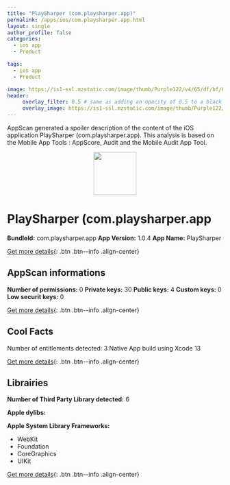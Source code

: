 ```yaml
---
title: "PlaySharper (com.playsharper.app)"
permalink: /apps/ios/com.playsharper.app.html
layout: single
author_profile: false
categories: 
  - ios app 
  - Product 

tags: 
  - ios app 
  - Product 

image: https://is1-ssl.mzstatic.com/image/thumb/Purple122/v4/65/df/bf/65dfbff0-4c45-274f-643e-a4a28de87d07/AppIcon-1x_U007emarketing-0-8-0-85-220.png/512x512bb.jpg
header: 
     overlay_filter: 0.5 # same as adding an opacity of 0.5 to a black background
     overlay_image: https://is1-ssl.mzstatic.com/image/thumb/Purple122/v4/65/df/bf/65dfbff0-4c45-274f-643e-a4a28de87d07/AppIcon-1x_U007emarketing-0-8-0-85-220.png/512x512bb.jpg
---
```

AppScan generated a spoiler description of the content of the iOS application PlaySharper (com.playsharper.app). This analysis is based on the Mobile App Tools : AppScore, Audit and the Mobile Audit App Tool.

  
  
<div style="text-align: center;"><img src="https://is1-ssl.mzstatic.com/image/thumb/Purple122/v4/65/df/bf/65dfbff0-4c45-274f-643e-a4a28de87d07/AppIcon-1x_U007emarketing-0-8-0-85-220.png/512x512bb.jpg" width="100" height="100"></div>  
  
# PlaySharper (com.playsharper.app

**BundleId:** com.playsharper.app
**App Version:** 1.0.4
**App Name:** PlaySharper


[Get more details](/pricing.html){: .btn .btn--info .align-center}  
  
## AppScan informations 

**Number of permissions:** 0
**Private keys:** 30
**Public keys:** 4
**Custom keys:** 0
**Low securit keys:** 0
  
[Get more details](/pricing.html){: .btn .btn--info .align-center}

## Cool Facts

Number of entitlements detected: 3
Native App
build using Xcode 13
  
[Get more details](/pricing.html){: .btn .btn--info .align-center}

## Librairies 
**Number of Third Party Library detected:** 6

**Apple dylibs:**


**Apple System Library Frameworks:**
- WebKit
- Foundation
- CoreGraphics
- UIKit


  
[Get more details](/pricing.html){: .btn .btn--info .align-center}

